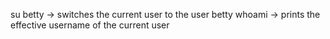 su betty -> switches the current user to the user betty
whoami -> prints the effective username of the current user
